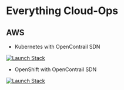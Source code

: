 # Everything Cloud-Ops

## AWS

* Kubernetes with OpenContrail SDN 

<a href="https://console.aws.amazon.com/cloudformation/home?region=us-west-1#/stacks/new?stackName=contrail-k8s&amp;templateURL=https://s3-us-west-1.amazonaws.com/contrail-dev-ops/k8s-contrail-stack.yaml" target="_blank"><img alt="Launch Stack" src="https://cdn.rawgit.com/buildkite/cloudformation-launch-stack-button-svg/master/launch-stack.svg"></a>

* OpenShift with OpenContrail SDN

<a href="https://console.aws.amazon.com/cloudformation/home?region=us-west-1#/stacks/new?stackName=contrail-openshift&amp;templateURL=https://s3-us-west-1.amazonaws.com/contrail-dev-ops/openshift-contrail-stack.yaml"><img alt="Launch Stack" src="https://cdn.rawgit.com/buildkite/cloudformation-launch-stack-button-svg/master/launch-stack.svg"></a>

